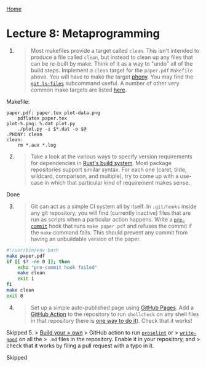 [Home](README.md)

# Lecture 8: Metaprogramming 

 1. > Most makefiles provide a target called `clean`. This isn't intended
    > to produce a file called `clean`, but instead to clean up any files
    > that can be re-built by make. Think of it as a way to "undo" all of
    > the build steps. Implement a `clean` target for the `paper.pdf`
    > `Makefile` above. You will have to make the target
    > [phony](https://www.gnu.org/software/make/manual/html_node/Phony-Targets.html).
    > You may find the [`git
    > ls-files`](https://git-scm.com/docs/git-ls-files) subcommand useful.
    > A number of other very common make targets are listed
    > [here](https://www.gnu.org/software/make/manual/html_node/Standard-Targets.html#Standard-Targets).
>
Makefile:
```
paper.pdf: paper.tex plot-data.png
    pdflatex paper.tex
plot-%.png: %.dat plot.py
    ./plot.py -i $*.dat -o $@ 
.PHONY: clean
clean:
    rm *.aux *.log
```
 2. > Take a look at the various ways to specify version requirements for
    > dependencies in [Rust's build
    > system](https://doc.rust-lang.org/cargo/reference/specifying-dependencies.html).
    > Most package repositories support similar syntax. For each one
    > (caret, tilde, wildcard, comparison, and multiple), try to come up
    > with a use-case in which that particular kind of requirement makes
    > sense.
>
Done

3. > Git can act as a simple CI system all by itself. In `.git/hooks`
    > inside any git repository, you will find (currently inactive) files
    > that are run as scripts when a particular action happens. Write a
    > [`pre-commit`](https://git-scm.com/docs/githooks#_pre_commit) hook
    > that runs `make paper.pdf` and refuses the commit if the `make`
    > command fails. This should prevent any commit from having an
    > unbuildable version of the paper.
>
```bash
#!/usr/bin/env bash
make paper.pdf
if [[ $? -ne 0 ]]; then
    echo "pre-commit hook failed"
    make clean
    exit 1
fi
make clean
exit 0
```

4. > Set up a simple auto-published page using [GitHub
    > Pages](https://pages.github.com/).
    > Add a [GitHub Action](https://github.com/features/actions) to the
    > repository to run `shellcheck` on any shell files in that
    > repository (here is [one way to do
    > it](https://github.com/marketplace/actions/shellcheck)). Check that
    > it works!
>
Skipped
5. >  [Build your
    > own](https://help.github.com/en/actions/automating-your-workflow-with-github-actions/building-actions)
    > GitHub action to run [`proselint`](http://proselint.com/) or
    > [`write-good`](https://github.com/btford/write-good) on all the
    > `.md` files in the repository. Enable it in your repository, and
    > check that it works by filing a pull request with a typo in it.
>
Skipped
